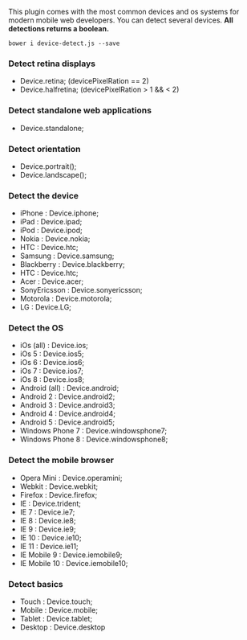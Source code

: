 This plugin comes with the most common devices and os systems for modern mobile web developers. You can detect several devices. **All detections returns a boolean.**

`bower i device-detect.js --save`

### Detect retina displays

+ Device.retina; (devicePixelRation == 2)
+ Device.halfretina; (devicePixelRation > 1 && < 2)

### Detect standalone web applications

+ Device.standalone; 

### Detect orientation

+ Device.portrait();
+ Device.landscape();

### Detect the device

+ iPhone 			: Device.iphone;
+ iPad  			: Device.ipad;
+ iPod 				: Device.ipod;
+ Nokia				: Device.nokia;
+ HTC 				: Device.htc;
+ Samsung			: Device.samsung;
+ Blackberry		: Device.blackberry;
+ HTC				: Device.htc;
+ Acer				: Device.acer;
+ SonyEricsson		: Device.sonyericsson;
+ Motorola			: Device.motorola;
+ LG				: Device.LG;

### Detect the OS

+ iOs (all)			: Device.ios;
+ iOs 5				: Device.ios5;
+ iOs 6				: Device.ios6;
+ iOs 7				: Device.ios7;
+ iOs 8				: Device.ios8;
+ Android (all)		: Device.android;
+ Android 2         : Device.android2;
+ Android 3			: Device.android3;
+ Android 4			: Device.android4;
+ Android 5         : Device.android5;
+ Windows Phone 7	: Device.windowsphone7;
+ Windows Phone 8	: Device.windowsphone8;

### Detect the mobile browser

+ Opera Mini		: Device.operamini;
+ Webkit			: Device.webkit;
+ Firefox			: Device.firefox;
+ IE                : Device.trident;
+ IE 7              : Device.ie7;
+ IE 8              : Device.ie8;
+ IE 9              : Device.ie9;
+ IE 10             : Device.ie10;
+ IE 11             : Device.ie11;
+ IE Mobile 9       : Device.iemobile9;
+ IE Mobile 10      : Device.iemobile10;

### Detect basics

+ Touch				: Device.touch;
+ Mobile            : Device.mobile;
+ Tablet            : Device.tablet;
+ Desktop           : Device.desktop
